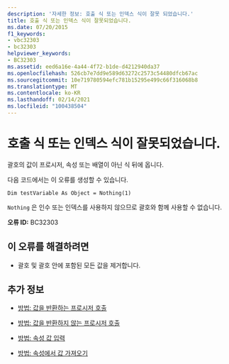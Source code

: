 ```yaml
---
description: '자세한 정보: 호출 식 또는 인덱스 식이 잘못 되었습니다.'
title: 호출 식 또는 인덱스 식이 잘못되었습니다.
ms.date: 07/20/2015
f1_keywords:
- vbc32303
- bc32303
helpviewer_keywords:
- BC32303
ms.assetid: eed6a16e-4a44-4f72-b1de-d4212940da37
ms.openlocfilehash: 526cb7e7dd9e589d63272c2573c54480dfcb67ac
ms.sourcegitcommit: 10e719780594efc781b15295e499c66f316068b8
ms.translationtype: MT
ms.contentlocale: ko-KR
ms.lasthandoff: 02/14/2021
ms.locfileid: "100438504"
---
```

# <a name="illegal-call-expression-or-index-expression"></a>호출 식 또는 인덱스 식이 잘못되었습니다.

괄호의 값이 프로시저, 속성 또는 배열이 아닌 식 뒤에 옵니다.  
  
 다음 코드에서는 이 오류를 생성할 수 있습니다.  
  
 `Dim testVariable As Object = Nothing(1)`  
  
 `Nothing` 은 인수 또는 인덱스를 사용하지 않으므로 괄호와 함께 사용할 수 없습니다.  
  
 **오류 ID:** BC32303  
  
## <a name="to-correct-this-error"></a>이 오류를 해결하려면  
  
- 괄호 및 괄호 안에 포함된 모든 값을 제거합니다.  
  
## <a name="see-also"></a>추가 정보

- [방법: 값을 반환하는 프로시저 호출](../programming-guide/language-features/procedures/how-to-call-a-procedure-that-returns-a-value.md)
- [방법: 값을 반환하지 않는 프로시저 호출](../programming-guide/language-features/procedures/how-to-call-a-procedure-that-does-not-return-a-value.md)

- [방법: 속성 값 입력](../programming-guide/language-features/procedures/how-to-put-a-value-in-a-property.md)
- [방법: 속성에서 값 가져오기](../programming-guide/language-features/procedures/how-to-get-a-value-from-a-property.md)
